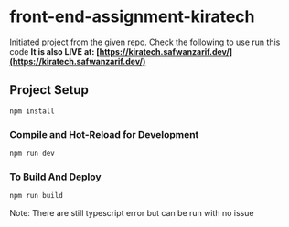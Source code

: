 # front-end-assignment-kiratech

Initiated project from the given repo. Check the following to use run this code
**It is also LIVE at: [https://kiratech.safwanzarif.dev/](https://kiratech.safwanzarif.dev/)**

## Project Setup

```sh
npm install
```

### Compile and Hot-Reload for Development

```sh
npm run dev
```

### To Build And Deploy

```sh
npm run build
```

Note: There are still typescript error but can be run with no issue

